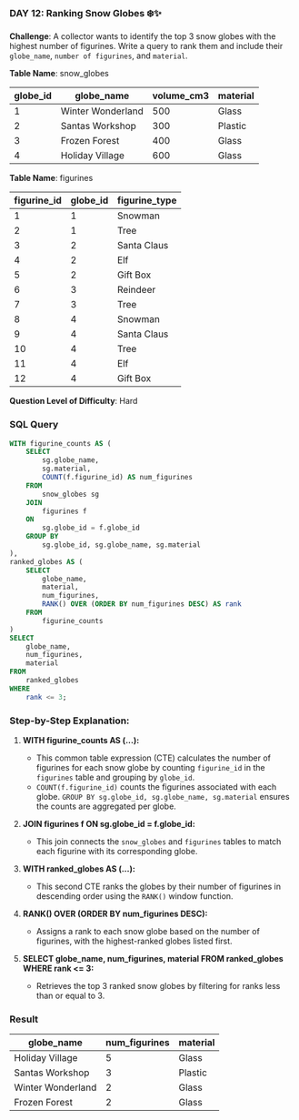 ### DAY 12: Ranking Snow Globes ❄️✨

**Challenge**: A collector wants to identify the top 3 snow globes with the highest number of figurines. Write a query to rank them and include their `globe_name`, `number of figurines`, and `material`.



**Table Name**: snow_globes

| globe_id | globe_name         | volume_cm3 | material |
|----------|--------------------|------------|----------|
| 1        | Winter Wonderland  | 500        | Glass    |
| 2        | Santas Workshop    | 300        | Plastic  |
| 3        | Frozen Forest      | 400        | Glass    |
| 4        | Holiday Village    | 600        | Glass    |


**Table Name**: figurines

| figurine_id | globe_id | figurine_type |
|-------------|----------|---------------|
| 1           | 1        | Snowman       |
| 2           | 1        | Tree          |
| 3           | 2        | Santa Claus   |
| 4           | 2        | Elf           |
| 5           | 2        | Gift Box      |
| 6           | 3        | Reindeer      |
| 7           | 3        | Tree          |
| 8           | 4        | Snowman       |
| 9           | 4        | Santa Claus   |
| 10          | 4        | Tree          |
| 11          | 4        | Elf           |
| 12          | 4        | Gift Box      |



**Question Level of Difficulty**: Hard


### SQL Query

```sql
WITH figurine_counts AS (
    SELECT 
        sg.globe_name, 
        sg.material, 
        COUNT(f.figurine_id) AS num_figurines
    FROM 
        snow_globes sg
    JOIN 
        figurines f 
    ON 
        sg.globe_id = f.globe_id
    GROUP BY 
        sg.globe_id, sg.globe_name, sg.material
),
ranked_globes AS (
    SELECT 
        globe_name, 
        material, 
        num_figurines, 
        RANK() OVER (ORDER BY num_figurines DESC) AS rank
    FROM 
        figurine_counts
)
SELECT 
    globe_name, 
    num_figurines, 
    material
FROM 
    ranked_globes
WHERE 
    rank <= 3;
```



### Step-by-Step Explanation:

1. **WITH figurine_counts AS (...):**
   - This common table expression (CTE) calculates the number of figurines for each snow globe by counting `figurine_id` in the `figurines` table and grouping by `globe_id`.
   - `COUNT(f.figurine_id)` counts the figurines associated with each globe. `GROUP BY sg.globe_id, sg.globe_name, sg.material` ensures the counts are aggregated per globe.

2. **JOIN figurines f ON sg.globe_id = f.globe_id:**
   - This join connects the `snow_globes` and `figurines` tables to match each figurine with its corresponding globe.

3. **WITH ranked_globes AS (...):**
   - This second CTE ranks the globes by their number of figurines in descending order using the `RANK()` window function.

4. **RANK() OVER (ORDER BY num_figurines DESC):**
   - Assigns a rank to each snow globe based on the number of figurines, with the highest-ranked globes listed first.

5. **SELECT globe_name, num_figurines, material FROM ranked_globes WHERE rank <= 3:**
   - Retrieves the top 3 ranked snow globes by filtering for ranks less than or equal to 3.



### Result

| globe_name         | num_figurines | material |
|--------------------|---------------|----------|
| Holiday Village    | 5             | Glass    |
| Santas Workshop    | 3             | Plastic  |
| Winter Wonderland  | 2             | Glass    |
| Frozen Forest      | 2             | Glass    |

